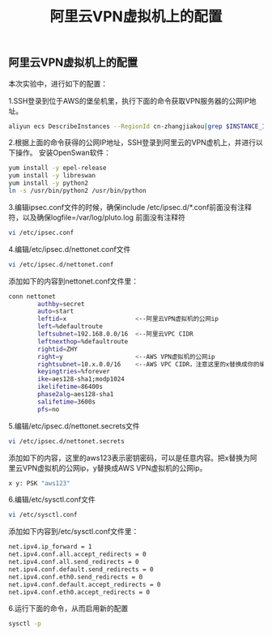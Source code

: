 ﻿---
title: "阿里云VPN虚拟机上的配置"
chapter: false
weight: 42
---

## 阿里云VPN虚拟机上的配置

本次实验中，进行如下的配置：

1.SSH登录到位于AWS的堡垒机里，执行下面的命令获取VPN服务器的公网IP地址。
```bash
aliyun ecs DescribeInstances --RegionId cn-zhangjiakou|grep $INSTANCE_ID|jq .Instances | jq .Instance | jq .[0] | jq .PublicIpAddress | jq .IpAddress
```

2.根据上面的命令获得的公网IP地址，SSH登录到阿里云的VPN虚机上，并进行以下操作。
安装OpenSwan软件：
```bash
yum install -y epel-release
yum install -y libreswan
yum install -y python2
ln -s /usr/bin/python2 /usr/bin/python
```

3.编辑ipsec.conf文件的时候，确保include /etc/ipsec.d/*.conf前面没有注释符，以及确保logfile=/var/log/pluto.log 前面没有注释符
```bash
vi /etc/ipsec.conf
```

4.编辑/etc/ipsec.d/nettonet.conf文件
```bash
vi /etc/ipsec.d/nettonet.conf
```

添加如下的内容到nettonet.conf文件里：
```bash
conn nettonet
        authby=secret
        auto=start
        leftid=x                   <--阿里云VPN虚拟机的公网ip
        left=%defaultroute
        leftsubnet=192.168.0.0/16  <--阿里云VPC CIDR
        leftnexthop=%defaultroute
        rightid=ZHY
        right=y                    <--AWS VPN虚拟机的公网ip
        rightsubnet=10.x.0.0/16    <--AWS VPC CIDR，注意这里的x替换成你的编号
        keyingtries=%forever
        ike=aes128-sha1;modp1024
        ikelifetime=86400s
        phase2alg=aes128-sha1
        salifetime=3600s
        pfs=no
```

5.编辑/etc/ipsec.d/nettonet.secrets文件
```bash
vi /etc/ipsec.d/nettonet.secrets
```

添加如下的内容，这里的aws123表示密钥密码，可以是任意内容。把x替换为阿里云VPN虚拟机的公网ip，y替换成AWS VPN虚拟机的公网ip。
```bash
x y: PSK "aws123"
```

6.编辑/etc/sysctl.conf文件
```bash
vi /etc/sysctl.conf
```

添加如下内容到/etc/sysctl.conf文件里：
```bash
net.ipv4.ip_forward = 1
net.ipv4.conf.all.accept_redirects = 0
net.ipv4.conf.all.send_redirects = 0
net.ipv4.conf.default.send_redirects = 0
net.ipv4.conf.eth0.send_redirects = 0
net.ipv4.conf.default.accept_redirects = 0
net.ipv4.conf.eth0.accept_redirects = 0
```

6.运行下面的命令，从而启用新的配置
```bash
sysctl -p
```

